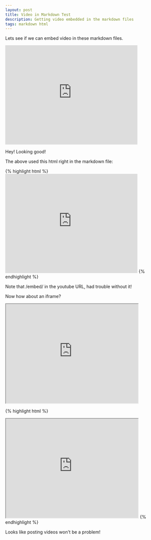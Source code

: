 ```yaml
---
layout: post
title: Video in Markdown Test
description: Getting video embedded in the markdown files
tags: markdown html
---
```


Lets see if we can embed video in these markdown files.

<embed width="420" height="315" src="https://www.youtube.com/embed/id4I8V8uH_M">

Hey! Looking good!

The above used this html right in the markdown file:

{% highlight html %}
<embed width="420" height="315" src="https://www.youtube.com/embed/id4I8V8uH_M">
{% endhighlight %}

Note that /embed/ in the youtube URL, had trouble without it!

Now how about an iframe?

<iframe width="420" height="315" src="https://www.youtube.com/embed/8brg6CSZgG8"></iframe>

{% highlight html %}
<iframe width="420" height="315" src="https://www.youtube.com/embed/8brg6CSZgG8"></iframe>
{% endhighlight %}


Looks like posting videos won't be a problem!